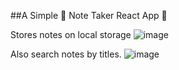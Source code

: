 ##A Simple 📝 Note Taker React App 📒

Stores notes on local storage 
![image](https://user-images.githubusercontent.com/74947287/183657394-a2ec4561-5219-4f3e-b790-e8a04d68f699.png)

Also search notes by titles.
![image](https://user-images.githubusercontent.com/74947287/183657671-ed4be10a-cac5-4772-82a7-57e71af5a0cd.png)
